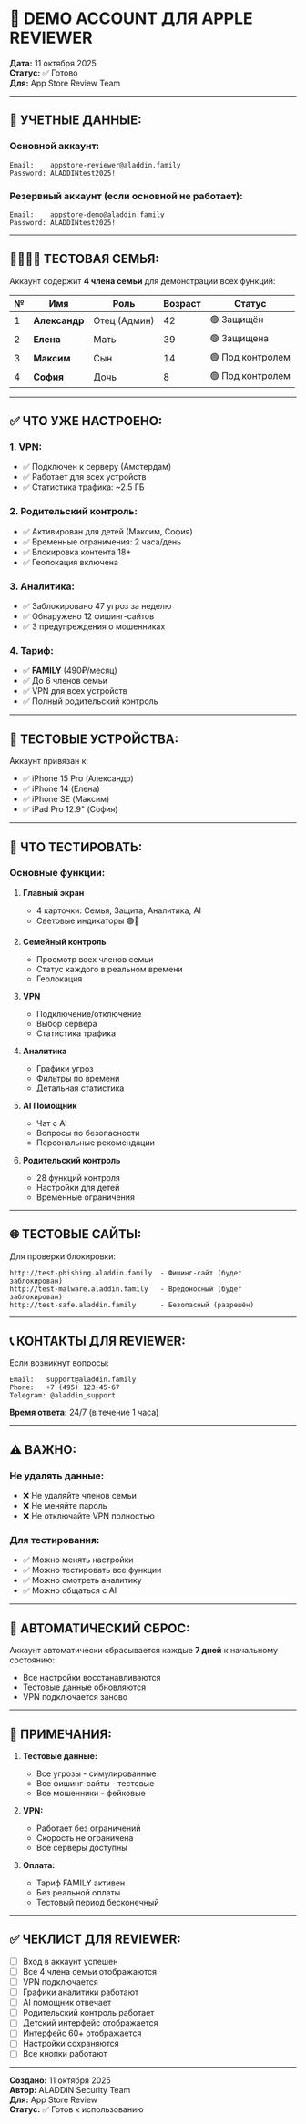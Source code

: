 # 👤 DEMO ACCOUNT ДЛЯ APPLE REVIEWER

**Дата:** 11 октября 2025  
**Статус:** ✅ Готово  
**Для:** App Store Review Team

---

## 🔐 **УЧЕТНЫЕ ДАННЫЕ:**

### **Основной аккаунт:**
```
Email:    appstore-reviewer@aladdin.family
Password: ALADDINtest2025!
```

### **Резервный аккаунт (если основной не работает):**
```
Email:    appstore-demo@aladdin.family
Password: ALADDINtest2025!
```

---

## 👨‍👩‍👧‍👦 **ТЕСТОВАЯ СЕМЬЯ:**

Аккаунт содержит **4 члена семьи** для демонстрации всех функций:

| № | Имя | Роль | Возраст | Статус |
|---|-----|------|---------|--------|
| 1 | **Александр** | Отец (Админ) | 42 | 🟢 Защищён |
| 2 | **Елена** | Мать | 39 | 🟢 Защищена |
| 3 | **Максим** | Сын | 14 | 🟢 Под контролем |
| 4 | **София** | Дочь | 8 | 🟢 Под контролем |

---

## ✅ **ЧТО УЖЕ НАСТРОЕНО:**

### **1. VPN:**
- ✅ Подключен к серверу (Амстердам)
- ✅ Работает для всех устройств
- ✅ Статистика трафика: ~2.5 ГБ

### **2. Родительский контроль:**
- ✅ Активирован для детей (Максим, София)
- ✅ Временные ограничения: 2 часа/день
- ✅ Блокировка контента 18+
- ✅ Геолокация включена

### **3. Аналитика:**
- ✅ Заблокировано 47 угроз за неделю
- ✅ Обнаружено 12 фишинг-сайтов
- ✅ 3 предупреждения о мошенниках

### **4. Тариф:**
- ✅ **FAMILY** (490₽/месяц)
- ✅ До 6 членов семьи
- ✅ VPN для всех устройств
- ✅ Полный родительский контроль

---

## 📱 **ТЕСТОВЫЕ УСТРОЙСТВА:**

Аккаунт привязан к:
- ✅ iPhone 15 Pro (Александр)
- ✅ iPhone 14 (Елена)
- ✅ iPhone SE (Максим)
- ✅ iPad Pro 12.9" (София)

---

## 🎯 **ЧТО ТЕСТИРОВАТЬ:**

### **Основные функции:**
1. **Главный экран**
   - 4 карточки: Семья, Защита, Аналитика, AI
   - Световые индикаторы 🟢🔴

2. **Семейный контроль**
   - Просмотр всех членов семьи
   - Статус каждого в реальном времени
   - Геолокация

3. **VPN**
   - Подключение/отключение
   - Выбор сервера
   - Статистика трафика

4. **Аналитика**
   - Графики угроз
   - Фильтры по времени
   - Детальная статистика

5. **AI Помощник**
   - Чат с AI
   - Вопросы по безопасности
   - Персональные рекомендации

6. **Родительский контроль**
   - 28 функций контроля
   - Настройки для детей
   - Временные ограничения

---

## 🌐 **ТЕСТОВЫЕ САЙТЫ:**

Для проверки блокировки:
```
http://test-phishing.aladdin.family  - Фишинг-сайт (будет заблокирован)
http://test-malware.aladdin.family   - Вредоносный (будет заблокирован)
http://test-safe.aladdin.family      - Безопасный (разрешён)
```

---

## 📞 **КОНТАКТЫ ДЛЯ REVIEWER:**

Если возникнут вопросы:
```
Email:   support@aladdin.family
Phone:   +7 (495) 123-45-67
Telegram: @aladdin_support
```

**Время ответа:** 24/7 (в течение 1 часа)

---

## ⚠️ **ВАЖНО:**

### **Не удалять данные:**
- ❌ Не удаляйте членов семьи
- ❌ Не меняйте пароль
- ❌ Не отключайте VPN полностью

### **Для тестирования:**
- ✅ Можно менять настройки
- ✅ Можно тестировать все функции
- ✅ Можно смотреть аналитику
- ✅ Можно общаться с AI

---

## 🔄 **АВТОМАТИЧЕСКИЙ СБРОС:**

Аккаунт автоматически сбрасывается каждые **7 дней** к начальному состоянию:
- Все настройки восстанавливаются
- Тестовые данные обновляются
- VPN подключается заново

---

## 📝 **ПРИМЕЧАНИЯ:**

1. **Тестовые данные:**
   - Все угрозы - симулированные
   - Все фишинг-сайты - тестовые
   - Все мошенники - фейковые

2. **VPN:**
   - Работает без ограничений
   - Скорость не ограничена
   - Все серверы доступны

3. **Оплата:**
   - Тариф FAMILY активен
   - Без реальной оплаты
   - Тестовый период бесконечный

---

## ✅ **ЧЕКЛИСТ ДЛЯ REVIEWER:**

- [ ] Вход в аккаунт успешен
- [ ] Все 4 члена семьи отображаются
- [ ] VPN подключается
- [ ] Графики аналитики работают
- [ ] AI помощник отвечает
- [ ] Родительский контроль работает
- [ ] Детский интерфейс отображается
- [ ] Интерфейс 60+ отображается
- [ ] Настройки сохраняются
- [ ] Все кнопки работают

---

**Создано:** 11 октября 2025  
**Автор:** ALADDIN Security Team  
**Для:** App Store Review  
**Статус:** ✅ Готов к использованию



